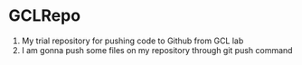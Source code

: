 # GCLRepo <br>
<ol>
<li>My trial repository for pushing code to Github from GCL lab</li>
<li>I am gonna push some files on my repository through git push command </li>
</ol>
